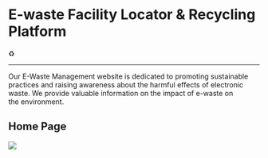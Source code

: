 <h1>E-waste Facility Locator & Recycling Platform</h1>♻
<hr>

Our E-Waste Management website is dedicated to promoting sustainable practices and raising awareness about the harmful effects of electronic waste. We provide valuable information on the impact of e-waste on the environment.

<h2><b>Home Page</b></h2>
<img src="D:\image1.jpg" style="width:250px height:300px">
